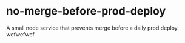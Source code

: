 # no-merge-before-prod-deploy
A small node service that prevents merge before a daily prod deploy.
wefwefwef
